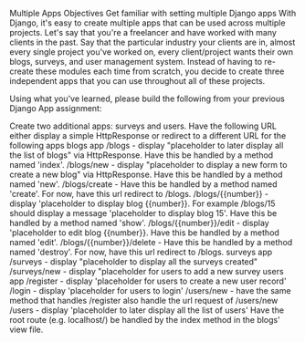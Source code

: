 Multiple Apps
Objectives
Get familiar with setting multiple Django apps
With Django, it's easy to create multiple apps that can be used across multiple projects.  Let's say that you're a freelancer and have worked with many clients in the past.  Say that the particular industry your clients are in, almost every single project you've worked on, every client/project wants their own blogs, surveys, and user management system.  Instead of having to re-create these modules each time from scratch, you decide to create three independent apps that you can use throughout all of these projects.

Using what you've learned, please build the following from your previous Django App assignment:

Create two additional apps: surveys and users.
Have the following URL either display a simple HttpResponse or redirect to a different URL for the following apps
blogs app
/blogs - display "placeholder to later display all the list of blogs" via HttpResponse. Have this be handled by a method named 'index'.
/blogs/new - display "placeholder to display a new form to create a new blog" via HttpResponse. Have this be handled by a method named 'new'.
/blogs/create - Have this be handled by a method named 'create'.  For now, have this url redirect to /blogs.
/blogs/{{number}} - display 'placeholder to display blog {{number}}.  For example /blogs/15 should display a message 'placeholder to display blog 15'.  Have this be handled by a method named 'show'.
/blogs/{{number}}/edit - display 'placeholder to edit blog {{number}}.  Have this be handled by a method named 'edit'.
/blogs/{{number}}/delete - Have this be handled by a method named 'destroy'. For now, have this url redirect to /blogs. 
surveys app
/surveys - display "placeholder to display all the surveys created"
/surveys/new - display "placeholder for users to add a new survey
users app
/register - display 'placeholder for users to create a new user record'
/login - display 'placeholder for users to login' 
/users/new - have the same method that handles /register also handle the url request of /users/new
/users - display 'placeholder to later display all the list of users'
Have the root route (e.g. localhost/) be handled by the index method in the blogs' view file.